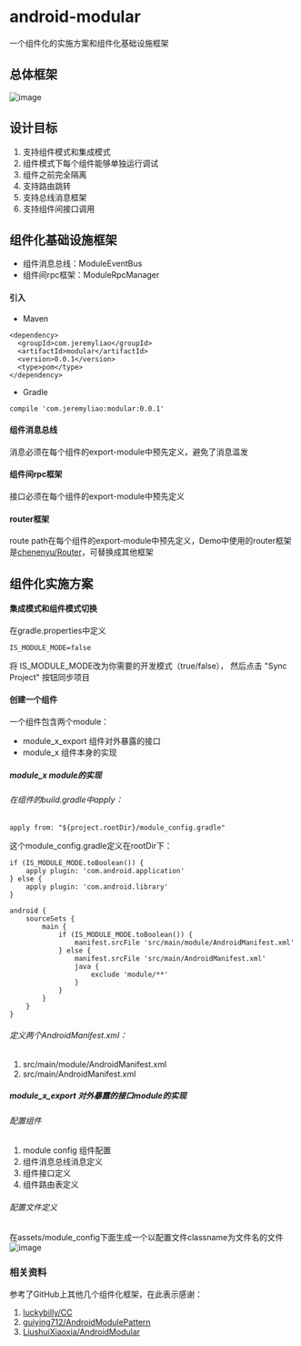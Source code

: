 # android-modular
一个组件化的实施方案和组件化基础设施框架
## 总体框架
![image](https://github.com/JeremyLiao/android-modular/blob/master/imgs/img1.png)
## 设计目标
1. 支持组件模式和集成模式
2. 组件模式下每个组件能够单独运行调试
3. 组件之前完全隔离
4. 支持路由跳转
5. 支持总线消息框架
6. 支持组件间接口调用

## 组件化基础设施框架
- 组件消息总线：ModuleEventBus
- 组件间rpc框架：ModuleRpcManager

#### 引入
- Maven
```
<dependency>
  <groupId>com.jeremyliao</groupId>
  <artifactId>modular</artifactId>
  <version>0.0.1</version>
  <type>pom</type>
</dependency>
```
- Gradle
```
compile 'com.jeremyliao:modular:0.0.1'
```

#### 组件消息总线
消息必须在每个组件的export-module中预先定义，避免了消息滥发
#### 组件间rpc框架
接口必须在每个组件的export-module中预先定义
#### router框架
route path在每个组件的export-module中预先定义，Demo中使用的router框架是[chenenyu/Router](https://github.com/chenenyu/Router)，可替换成其他框架

## 组件化实施方案
#### 集成模式和组件模式切换
在gradle.properties中定义

```
IS_MODULE_MODE=false
```
将 IS_MODULE_MODE改为你需要的开发模式（true/false）， 然后点击 "Sync Project" 按钮同步项目
#### 创建一个组件
一个组件包含两个module：
- module_x_export 组件对外暴露的接口
- module_x 组件本身的实现

##### module_x module的实现
###### 在组件的build.gradle中apply：

```
apply from: "${project.rootDir}/module_config.gradle"
```
这个module_config.gradle定义在rootDir下：

```
if (IS_MODULE_MODE.toBoolean()) {
    apply plugin: 'com.android.application'
} else {
    apply plugin: 'com.android.library'
}

android {
    sourceSets {
        main {
            if (IS_MODULE_MODE.toBoolean()) {
                manifest.srcFile 'src/main/module/AndroidManifest.xml'
            } else {
                manifest.srcFile 'src/main/AndroidManifest.xml'
                java {
                    exclude 'module/**'
                }
            }
        }
    }
}
```
###### 定义两个AndroidManifest.xml：
1. src/main/module/AndroidManifest.xml
2. src/main/AndroidManifest.xml

##### module_x_export 对外暴露的接口module的实现
###### 配置组件
1. module config 组件配置
2. 组件消息总线消息定义
3. 组件接口定义
4. 组件路由表定义

###### 配置文件定义
在assets/module_config下面生成一个以配置文件classname为文件名的文件
![image](https://github.com/JeremyLiao/android-modular/blob/master/imgs/img2.png)

### 相关资料
参考了GitHub上其他几个组件化框架，在此表示感谢：
1. [luckybilly/CC](https://github.com/luckybilly/CC)
2. [guiying712/AndroidModulePattern](https://github.com/guiying712/AndroidModulePattern)
3. [LiushuiXiaoxia/AndroidModular](https://github.com/LiushuiXiaoxia/AndroidModular)
